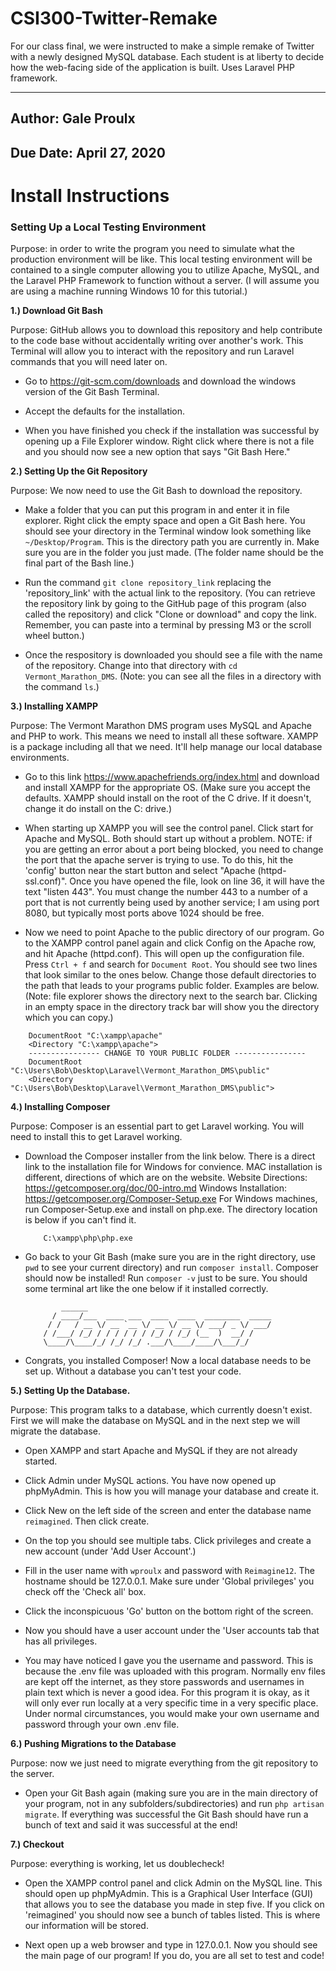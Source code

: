 # CSI300-Twitter-Remake
For our class final, we were instructed to make a simple remake of Twitter with a newly designed MySQL database. Each student is at liberty to decide how the web-facing side of the application is built. Uses Laravel PHP framework.

---

## Author: Gale Proulx
## Due Date: April 27, 2020

# Install Instructions

### Setting Up a Local Testing Environment

Purpose: in order to write the program you need to simulate what the production environment will be like. This local testing environment will be contained to a single computer allowing you to utilize Apache, MySQL, and the Laravel PHP Framework to function without a server. (I will assume you are using a machine running Windows 10 for this tutorial.)

**1.) Download Git Bash**

Purpose: GitHub allows you to download this repository and help contribute to the code base without accidentally writing over another's work. This Terminal will allow you to interact with the repository and run Laravel commands that you will need later on.

- Go to https://git-scm.com/downloads and download the windows version of the Git Bash Terminal.

- Accept the defaults for the installation.

- When you have finished you check if the installation was successful by opening up a File Explorer window. Right click where there is not a file and you should now see a new option that says "Git Bash Here."

**2.) Setting Up the Git Repository**

Purpose: We now need to use the Git Bash to download the repository.

- Make a folder that you can put this program in and enter it in file explorer. Right click the empty space and open a Git Bash here. You should see your directory in the Terminal window look something like ```~/Desktop/Program```. This is the directory path you are currently in. Make sure you are in the folder you just made. (The folder name should be the final part of the Bash line.)

- Run the command ```git clone repository_link``` replacing the 'repository_link' with the actual link to the repository. (You can retrieve the repository link by going to the GitHub page of this program (also called the repository) and click "Clone or download" and copy the link. Remember, you can paste into a terminal by pressing M3 or the scroll wheel button.)

- Once the respository is downloaded you should see a file with the name of the repository. Change into that directory with ```cd Vermont_Marathon_DMS```. (Note: you can see all the files in a directory with the command ```ls```.)

**3.) Installing XAMPP**

Purpose: The Vermont Marathon DMS program uses MySQL and Apache and PHP to work. This means we need to install all these software. XAMPP is a package including all that we need. It'll help manage our local database environments.

- Go to this link https://www.apachefriends.org/index.html and download and install XAMPP for the appropriate OS. (Make sure you accept the defaults. XAMPP should install on the root of the C drive. If it doesn't, change it do install on the C: drive.)

- When starting up XAMPP you will see the control panel. Click start for Apache and MySQL. Both should start up without a problem. NOTE: if you are getting an error about a port being blocked, you need to change the port that the apache server is trying to use. To do this, hit the 'config' button near the start button and select "Apache (httpd-ssl.conf)". Once you have opened the file, look on line 36, it will have the text "listen 443". You must change the number 443 to a number of a port that is not currently being used by another service; I am using port 8080, but typically most ports above 1024 should be free.

- Now we need to point Apache to the public directory of our program. Go to the XAMPP control panel again and click Config on the Apache row, and hit Apache (httpd.conf). This will open up the configuration file. Press ```Ctrl + f``` and search for ```Document Root```. You should see two lines that look similar to the ones below. Change those default directories to the path that leads to your programs public folder. Examples are below. (Note: file explorer shows the directory next to the search bar. Clicking in an empty space in the directory track bar will show you the directory which you can copy.)
```
    DocumentRoot "C:\xampp\apache"
    <Directory "C:\xampp\apache">
    ---------------- CHANGE TO YOUR PUBLIC FOLDER ----------------
    DocumentRoot "C:\Users\Bob\Desktop\Laravel\Vermont_Marathon_DMS\public"
    <Directory "C:\Users\Bob\Desktop\Laravel\Vermont_Marathon_DMS\public">
```

**4.) Installing Composer**

Purpose: Composer is an essential part to get Laravel working. You will need to install this to get Laravel working.


- Download the Composer installer from the link below. There is a direct link to the installation file for Windows for convience. MAC installation is different, directions of which are on the website. Website Directions: https://getcomposer.org/doc/00-intro.md Windows Installation: https://getcomposer.org/Composer-Setup.exe For Windows machines, run Composer-Setup.exe and install on php.exe. The directory location is below if you can't find it.
    ```
        C:\xampp\php\php.exe
    ```

- Go back to your Git Bash (make sure you are in the right directory, use ```pwd``` to see your current directory) and run ```composer install```. Composer should now be installed! Run ```composer -v``` just to be sure. You should some terminal art like the one below if it installed correctly.

    ```
            ______
          / ____/___  ____ ___  ____  ____  ________  _____
         / /   / __ \/ __ `__ \/ __ \/ __ \/ ___/ _ \/ ___/
        / /___/ /_/ / / / / / / /_/ / /_/ (__  )  __/ /
        \____/\____/_/ /_/ /_/ .___/\____/____/\___/_/
    ```

- Congrats, you installed Composer! Now a local database needs to be set up. Without a database you can't test your code.

**5.) Setting Up the Database.**

Purpose: This program talks to a database, which currently doesn't exist. First we will make the database on MySQL and in the next step we will migrate the database.

- Open XAMPP and start Apache and MySQL if they are not already started.

- Click Admin under MySQL actions. You have now opened up phpMyAdmin. This is how you will manage your database and create it.

- Click New on the left side of the screen and enter the database name ```reimagined```. Then click create.

- On the top you should see multiple tabs. Click privileges and create a new account (under 'Add User Account'.)

- Fill in the user name with ```wproulx``` and password with ```Reimagine12```. The hostname should be 127.0.0.1. Make sure under 'Global privileges' you check off the 'Check all' box.

- Click the inconspicuous 'Go' button on the bottom right of the screen.

- Now you should have a user account under the 'User accounts tab that has all privileges.

- You may have noticed I gave you the username and password. This is because the .env file was uploaded with this program. Normally env files are kept off the internet, as they store passwords and usernames in plain text which is never a good idea. For this program it is okay, as it will only ever run locally at a very specific time in a very specific place. Under normal circumstances, you would make your own username and password through your own .env file.

**6.) Pushing Migrations to the Database**

Purpose: now we just need to migrate everything from the git repository to the server.

- Open your Git Bash again (making sure you are in the main directory of your program, not in any subfolders/subdirectories) and run ```php artisan migrate```. If everything was successful the Git Bash should have run a bunch of text and said it was successful at the end!

**7.) Checkout**

Purpose: everything is working, let us doublecheck!

- Open the XAMPP control panel and click Admin on the MySQL line. This should open up phpMyAdmin. This is a Graphical User Interface (GUI) that allows you to see the database you made in step five. If you click on 'reimagined' you should now see a bunch of tables listed. This is where our information will be stored.

- Next open up a web browser and type in 127.0.0.1. Now you should see the main page of our program! If you do, you are all set to test and code!
